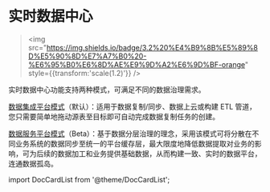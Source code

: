# 实时数据中心

> <img src="https://img.shields.io/badge/3.2%20%E4%B9%8B%E5%89%8D%E5%90%8D%E7%A7%B0%20-%E6%95%B0%E6%8D%AE%E9%9D%A2%E6%9D%BF-orange" style={{transform:'scale(1.2)'}} />

实时数据中心功能支持两种模式，可满足不同的数据治理需求。

[数据集成平台模式](etl-mode)（默认）：适用于数据复制/同步、数据上云或构建 ETL 管道，您只需要简单地拖动源表至目标即可自动完成数据复制任务的创建。

[数据服务平台模式](daas-mode)（Beta）：基于数据分层治理的理念，采用该模式可将分散在不同业务系统的数据同步至统一的平台缓存层，最大限度地降低数据提取对业务的影响，可为后续的数据加工和业务提供基础数据，从而构建一致、实时的数据平台，连通数据孤岛。

import DocCardList from '@theme/DocCardList';

<DocCardList />